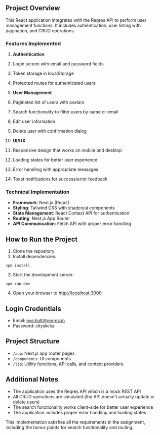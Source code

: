 ## Project Overview

This React application integrates with the Reqres API to perform user management functions. It includes authentication, user listing with pagination, and CRUD operations.

### Features Implemented

1. **Authentication**

1. Login screen with email and password fields
2. Token storage in localStorage
3. Protected routes for authenticated users



2. **User Management**

1. Paginated list of users with avatars
2. Search functionality to filter users by name or email
3. Edit user information
4. Delete user with confirmation dialog



3. **UI/UX**

1. Responsive design that works on mobile and desktop
2. Loading states for better user experience
3. Error handling with appropriate messages
4. Toast notifications for success/error feedback





### Technical Implementation

- **Framework**: Next.js (React)
- **Styling**: Tailwind CSS with shadcn/ui components
- **State Management**: React Context API for authentication
- **Routing**: Next.js App Router
- **API Communication**: Fetch API with proper error handling


## How to Run the Project

1. Clone the repository
2. Install dependencies:

```plaintext
npm install
```


3. Start the development server:

```plaintext
npm run dev
```


4. Open your browser to [http://localhost:3000](http://localhost:3000)


## Login Credentials

- Email: [eve.holt@reqres.in](mailto:eve.holt@reqres.in)
- Password: cityslicka


## Project Structure

- `/app`: Next.js app router pages
- `/components`: UI components
- `/lib`: Utility functions, API calls, and context providers


## Additional Notes

- The application uses the Reqres API which is a mock REST API
- All CRUD operations are simulated (the API doesn't actually update or delete users)
- The search functionality works client-side for better user experience
- The application includes proper error handling and loading states


This implementation satisfies all the requirements in the assignment, including the bonus points for search functionality and routing.
